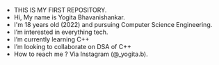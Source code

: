 -  THIS IS MY FIRST REPOSITORY.  
-  Hi, My name is Yogita Bhavanishankar.
-  I'm 18 years old (2022) and pursuing Computer Science Engineering.
-  I’m interested in everything tech.
-  I’m currently learning C++
-  I’m looking to collaborate on DSA of C++
-  How to reach me ? Via Instagram (@_yogita.b).

<!---
yogita-b/yogita-b is a ✨ special ✨ repository because its `README.md` (this file) appears on your GitHub profile.
You can click the Preview link to take a look at your changes.
--->
